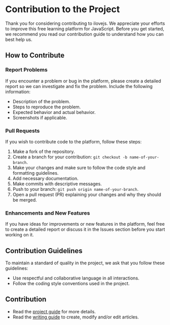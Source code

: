 # Contribution to the Project

Thank you for considering contributing to ilovejs. We appreciate your efforts to improve this free learning platform for JavaScript.
Before you get started, we recommend you read our contribution guide to understand how you can best help us.

## How to Contribute

### Report Problems

If you encounter a problem or bug in the platform, please create a detailed report so we can investigate and fix the problem. Include the following information:

-   Description of the problem.
-   Steps to reproduce the problem.
-   Expected behavior and actual behavior.
-   Screenshots if applicable.

### Pull Requests

If you wish to contribute code to the platform, follow these steps:

1. Make a fork of the repository.
2. Create a branch for your contribution: `git checkout -b name-of-your-branch`.
3. Make your changes and make sure to follow the code style and formatting guidelines.
4. Add necessary documentation.
5. Make commits with descriptive messages.
6. Push to your branch: `git push origin name-of-your-branch`.
7. Open a pull request (PR) explaining your changes and why they should be merged.

### Enhancements and New Features

If you have ideas for improvements or new features in the platform, feel free to create a detailed report or discuss it in the Issues section before you start working on it.

## Contribution Guidelines

To maintain a standard of quality in the project, we ask that you follow these guidelines:

-   Use respectful and collaborative language in all interactions.
-   Follow the coding style conventions used in the project.

## Contribution

-   Read the [project guide](../README.md) for more details.
-   Read the [writing guide](articles.md) to create, modify and/or edit articles.
